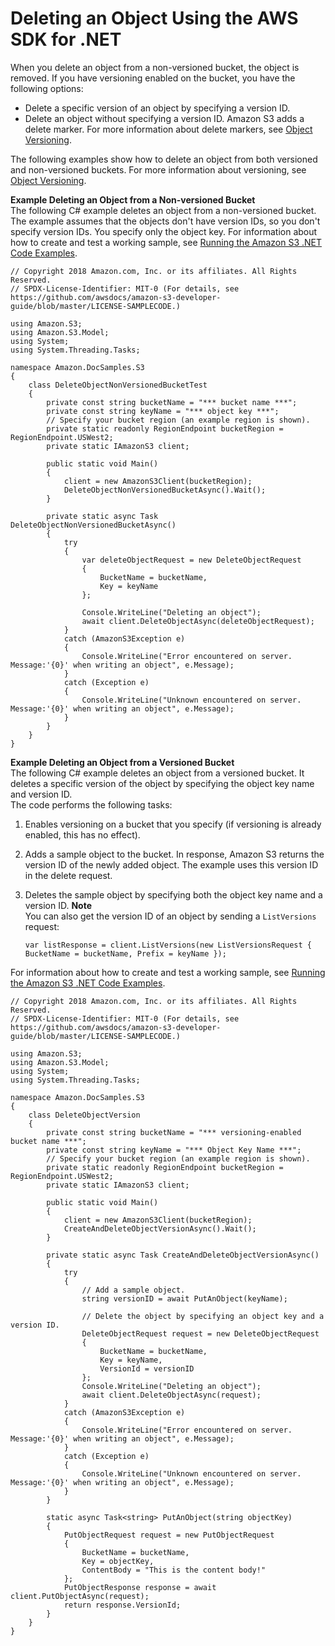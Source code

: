 # Deleting an Object Using the AWS SDK for \.NET<a name="DeletingOneObjectUsingNetSDK"></a>

When you delete an object from a non\-versioned bucket, the object is removed\. If you have versioning enabled on the bucket, you have the following options:
+ Delete a specific version of an object by specifying a version ID\.
+ Delete an object without specifying a version ID\. Amazon S3 adds a delete marker\. For more information about delete markers, see [Object Versioning](ObjectVersioning.md)\.

The following examples show how to delete an object from both versioned and non\-versioned buckets\. For more information about versioning, see [Object Versioning](ObjectVersioning.md)\. 

**Example Deleting an Object from a Non\-versioned Bucket**  
The following C\# example deletes an object from a non\-versioned bucket\. The example assumes that the objects don't have version IDs, so you don't specify version IDs\. You specify only the object key\. For information about how to create and test a working sample, see [Running the Amazon S3 \.NET Code Examples](UsingTheMPDotNetAPI.md#TestingDotNetApiSamples)\.   

```
// Copyright 2018 Amazon.com, Inc. or its affiliates. All Rights Reserved.
// SPDX-License-Identifier: MIT-0 (For details, see https://github.com/awsdocs/amazon-s3-developer-guide/blob/master/LICENSE-SAMPLECODE.)

﻿using Amazon.S3;
using Amazon.S3.Model;
using System;
using System.Threading.Tasks;

namespace Amazon.DocSamples.S3
{
    class DeleteObjectNonVersionedBucketTest
    {
        private const string bucketName = "*** bucket name ***"; 
        private const string keyName = "*** object key ***";
        // Specify your bucket region (an example region is shown).
        private static readonly RegionEndpoint bucketRegion = RegionEndpoint.USWest2;
        private static IAmazonS3 client;

        public static void Main()
        {
            client = new AmazonS3Client(bucketRegion);
            DeleteObjectNonVersionedBucketAsync().Wait();
        }

        private static async Task DeleteObjectNonVersionedBucketAsync()
        {
            try
            {
                var deleteObjectRequest = new DeleteObjectRequest
                {
                    BucketName = bucketName,
                    Key = keyName
                };

                Console.WriteLine("Deleting an object");
                await client.DeleteObjectAsync(deleteObjectRequest);
            }
            catch (AmazonS3Exception e)
            {
                Console.WriteLine("Error encountered on server. Message:'{0}' when writing an object", e.Message);
            }
            catch (Exception e)
            {
                Console.WriteLine("Unknown encountered on server. Message:'{0}' when writing an object", e.Message);
            }
        }
    }
}
```

**Example Deleting an Object from a Versioned Bucket**  
The following C\# example deletes an object from a versioned bucket\. It deletes a specific version of the object by specifying the object key name and version ID\.   
The code performs the following tasks:  

1. Enables versioning on a bucket that you specify \(if versioning is already enabled, this has no effect\)\.

1. Adds a sample object to the bucket\. In response, Amazon S3 returns the version ID of the newly added object\. The example uses this version ID in the delete request\.

1. Deletes the sample object by specifying both the object key name and a version ID\.
**Note**  
You can also get the version ID of an object by sending a `ListVersions` request:  

   ```
   var listResponse = client.ListVersions(new ListVersionsRequest { BucketName = bucketName, Prefix = keyName }); 
   ```
For information about how to create and test a working sample, see [Running the Amazon S3 \.NET Code Examples](UsingTheMPDotNetAPI.md#TestingDotNetApiSamples)\.   

```
// Copyright 2018 Amazon.com, Inc. or its affiliates. All Rights Reserved.
// SPDX-License-Identifier: MIT-0 (For details, see https://github.com/awsdocs/amazon-s3-developer-guide/blob/master/LICENSE-SAMPLECODE.)

﻿using Amazon.S3;
using Amazon.S3.Model;
using System;
using System.Threading.Tasks;

namespace Amazon.DocSamples.S3
{
    class DeleteObjectVersion
    {
        private const string bucketName = "*** versioning-enabled bucket name ***";
        private const string keyName = "*** Object Key Name ***";
        // Specify your bucket region (an example region is shown).
        private static readonly RegionEndpoint bucketRegion = RegionEndpoint.USWest2;
        private static IAmazonS3 client;

        public static void Main()
        {
            client = new AmazonS3Client(bucketRegion);
            CreateAndDeleteObjectVersionAsync().Wait();
        }

        private static async Task CreateAndDeleteObjectVersionAsync()
        {
            try
            {
                // Add a sample object. 
                string versionID = await PutAnObject(keyName);

                // Delete the object by specifying an object key and a version ID.
                DeleteObjectRequest request = new DeleteObjectRequest
                {
                    BucketName = bucketName,
                    Key = keyName,
                    VersionId = versionID
                };
                Console.WriteLine("Deleting an object");
                await client.DeleteObjectAsync(request);
            }
            catch (AmazonS3Exception e)
            {
                Console.WriteLine("Error encountered on server. Message:'{0}' when writing an object", e.Message);
            }
            catch (Exception e)
            {
                Console.WriteLine("Unknown encountered on server. Message:'{0}' when writing an object", e.Message);
            }
        }

        static async Task<string> PutAnObject(string objectKey)
        {
            PutObjectRequest request = new PutObjectRequest
            {
                BucketName = bucketName,
                Key = objectKey,
                ContentBody = "This is the content body!"
            };
            PutObjectResponse response = await client.PutObjectAsync(request);
            return response.VersionId;
        }
    }
}
```